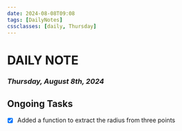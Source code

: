 ```yaml
---
date: 2024-08-08T09:08
tags: [DailyNotes]
cssclasses: [daily, Thursday]
---
```

# DAILY NOTE
### *Thursday, August 8th, 2024*

## Ongoing Tasks

- [x] Added a function to extract the radius from three points